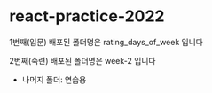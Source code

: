 # react-practice-2022

1번째(입문) 배포된 폴더명은 rating_days_of_week 입니다

2번째(숙련) 배포된 폴더명은 week-2 입니다

- 나머지 폴더: 연습용
